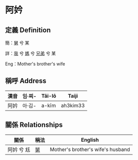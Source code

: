 # 阿妗
## 定義 Definition
簡：[舅](member16.md) 兮 某

詳：[我](member1.md) 兮 [媽](member3.md) 兮 [兄弟](member16.md) 兮 某

Eng：Mother's brother's wife

## 稱呼 Address

漢音 | 임·찌- | Tâi-lô | Taiji
--- | --- | --- | --- 
阿妗 | 아·김- | a-kīm | ah3kim33 


## 關係 Relationships

關係 | 稱法 | English
--- | --- | --- 
阿妗 兮 尪 | [舅](member16.md) | Mother's brother's wife's husband
